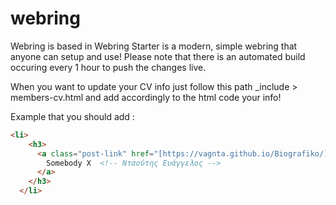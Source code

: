 # webring

Webring is based in Webring Starter is a modern, simple webring that anyone can setup and use!
Please note that there is an automated build occuring every 1 hour to push the changes live. 

When you want to update your CV info just follow this path _include > members-cv.html and add accordingly to the html code your info!


Example that you should add :

```html
<li>
    <h3>
      <a class="post-link" href="[https://vagnta.github.io/Biografiko/]">
        Somebody X  <!-- Νταούτης Ευάγγελος -->
      </a>
    </h3>
  </li>
